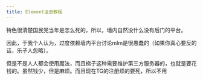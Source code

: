 ```yaml
---
title: Element注册教程
---
```


特色很清楚国民党当年是怎么死的，所以，墙内自然没什么没有后门的平台。

因此，于我个人认为，过度依赖墙内平台讨论mlm是很愚蠢的（如果你真心要反的话，乐子人忽略）。

但是不是人人都会使用魔法，而且梯子这种需要维护第三方服务器的，也就是要花钱的。虽然钱少，但是麻烦。而且现在TG的注册烦的要死，所以不用


<!--stackedit_data:
eyJoaXN0b3J5IjpbMTU1ODg4NTE3NSw3NDU1NTI5ODIsLTE2Mj
czNTA2NjMsLTIwODg3NDY2MTJdfQ==
-->